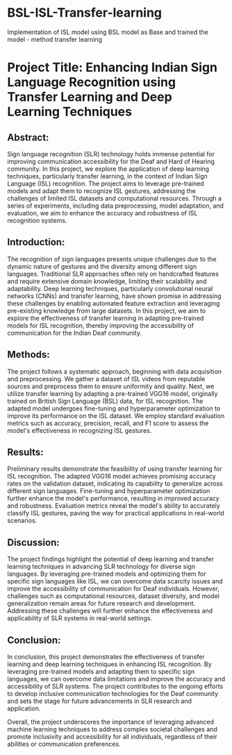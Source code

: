 # BSL-ISL-Transfer-learning
Implementation of ISL model using BSL model as Base and trained the model - method transfer learning

# Project Title: Enhancing Indian Sign Language Recognition using Transfer Learning and Deep Learning Techniques

## Abstract:
Sign language recognition (SLR) technology holds immense potential for improving communication accessibility for the Deaf and Hard of Hearing community. In this project, we explore the application of deep learning techniques, particularly transfer learning, in the context of Indian Sign Language (ISL) recognition. The project aims to leverage pre-trained models and adapt them to recognize ISL gestures, addressing the challenges of limited ISL datasets and computational resources. Through a series of experiments, including data preprocessing, model adaptation, and evaluation, we aim to enhance the accuracy and robustness of ISL recognition systems.

## Introduction:
The recognition of sign languages presents unique challenges due to the dynamic nature of gestures and the diversity among different sign languages. Traditional SLR approaches often rely on handcrafted features and require extensive domain knowledge, limiting their scalability and adaptability. Deep learning techniques, particularly convolutional neural networks (CNNs) and transfer learning, have shown promise in addressing these challenges by enabling automated feature extraction and leveraging pre-existing knowledge from large datasets. In this project, we aim to explore the effectiveness of transfer learning in adapting pre-trained models for ISL recognition, thereby improving the accessibility of communication for the Indian Deaf community.

## Methods:
The project follows a systematic approach, beginning with data acquisition and preprocessing. We gather a dataset of ISL videos from reputable sources and preprocess them to ensure uniformity and quality. Next, we utilize transfer learning by adapting a pre-trained VGG16 model, originally trained on British Sign Language (BSL) data, for ISL recognition. The adapted model undergoes fine-tuning and hyperparameter optimization to improve its performance on the ISL dataset. We employ standard evaluation metrics such as accuracy, precision, recall, and F1 score to assess the model's effectiveness in recognizing ISL gestures.

## Results:
Preliminary results demonstrate the feasibility of using transfer learning for ISL recognition. The adapted VGG16 model achieves promising accuracy rates on the validation dataset, indicating its capability to generalize across different sign languages. Fine-tuning and hyperparameter optimization further enhance the model's performance, resulting in improved accuracy and robustness. Evaluation metrics reveal the model's ability to accurately classify ISL gestures, paving the way for practical applications in real-world scenarios.

## Discussion:
The project findings highlight the potential of deep learning and transfer learning techniques in advancing SLR technology for diverse sign languages. By leveraging pre-trained models and optimizing them for specific sign languages like ISL, we can overcome data scarcity issues and improve the accessibility of communication for Deaf individuals. However, challenges such as computational resources, dataset diversity, and model generalization remain areas for future research and development. Addressing these challenges will further enhance the effectiveness and applicability of SLR systems in real-world settings.

## Conclusion:
In conclusion, this project demonstrates the effectiveness of transfer learning and deep learning techniques in enhancing ISL recognition. By leveraging pre-trained models and adapting them to specific sign languages, we can overcome data limitations and improve the accuracy and accessibility of SLR systems. The project contributes to the ongoing efforts to develop inclusive communication technologies for the Deaf community and sets the stage for future advancements in SLR research and application.

Overall, the project underscores the importance of leveraging advanced machine learning techniques to address complex societal challenges and promote inclusivity and accessibility for all individuals, regardless of their abilities or communication preferences.
